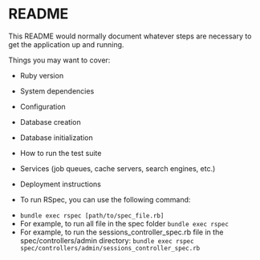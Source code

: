 # README

This README would normally document whatever steps are necessary to get the
application up and running.

Things you may want to cover:

* Ruby version

* System dependencies

* Configuration

* Database creation

* Database initialization

* How to run the test suite

* Services (job queues, cache servers, search engines, etc.)

* Deployment instructions

* To run RSpec, you can use the following command:
- `bundle exec rspec [path/to/spec_file.rb]`
- For example, to run all file in the spec folder
  `bundle exec rspec`
- For example, to run the sessions_controller_spec.rb file in the spec/controllers/admin directory:
  `bundle exec rspec spec/controllers/admin/sessions_controller_spec.rb`
